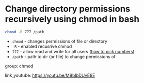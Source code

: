 # Change directory permissions recursively using chmod in bash

```bash
chmod -R 777 /path
```

- `chmod` - changes permissions of file or directory
- `-R` - enabled recusrive chmod
- `777` - allow read and write for all users ([how to pick numbers](/bash/chmod))
- `/path` - path to dir (or file) to change permissions of

group: chmod


link_youtube: https://youtu.be/M8bIbDUvE8E
